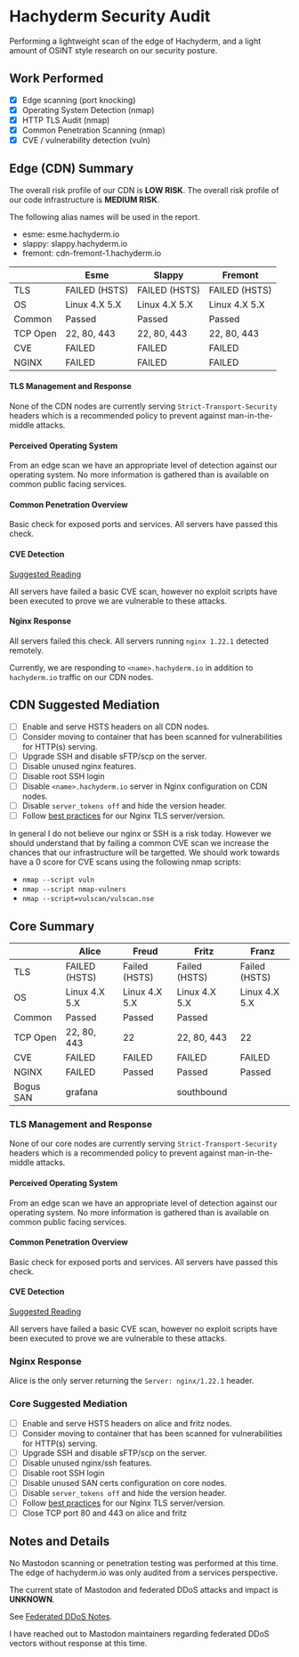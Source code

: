 # Hachyderm Security Audit 

Performing a lightweight scan of the edge of Hachyderm, and a light amount of OSINT style research on our security posture. 

## Work Performed 

 - [X] Edge scanning (port knocking)
 - [X] Operating System Detection (nmap)
 - [X] HTTP TLS Audit (nmap)
 - [X] Common Penetration Scanning (nmap)
 - [X] CVE / vulnerability detection (vuln)

## Edge (CDN) Summary 

The overall risk profile of our CDN is **LOW RISK**.
The overall risk profile of our code infrastructure is **MEDIUM RISK**.

The following alias names will be used in the report.

 - esme: esme.hachyderm.io
 - slappy: slappy.hachyderm.io
 - fremont: cdn-fremont-1.hachyderm.io

|          | Esme          | Slappy        | Fremont       |
|----------|---------------|---------------|---------------|
| TLS      | FAILED (HSTS) | FAILED (HSTS) | FAILED (HSTS) |
| OS       | Linux 4.X 5.X | Linux 4.X 5.X | Linux 4.X 5.X |
| Common   | Passed        | Passed        | Passed        |
| TCP Open | 22, 80, 443   | 22, 80, 443   | 22, 80, 443   |
| CVE      | FAILED        | FAILED        | FAILED        |
| NGINX    | FAILED        | FAILED        | FAILED        |


#### TLS Management and Response

None of the CDN nodes are currently serving `Strict-Transport-Security` headers which is a recommended policy to prevent against man-in-the-middle attacks.

#### Perceived Operating System

From an edge scan we have an appropriate level of detection against our operating system. No more information is gathered than is available on common public facing services.

#### Common Penetration Overview

Basic check for exposed ports and services. All servers have passed this check.

#### CVE Detection

[Suggested Reading](https://securitytrails.com/blog/nmap-vulnerability-scan)

All servers have failed a basic CVE scan, however no exploit scripts have been executed to prove we are vulnerable to these attacks.

#### Nginx Response

All servers failed this check. All servers running `nginx 1.22.1` detected remotely.

Currently, we are responding to `<name>.hachyderm.io`  in addition to `hachyderm.io` traffic on our CDN nodes.

## CDN Suggested Mediation 

- [ ] Enable and serve HSTS headers on all CDN nodes.
- [ ] Consider moving to container that has been scanned for vulnerabilities for HTTP(s) serving.
- [ ] Upgrade SSH and disable sFTP/scp on the server.
- [ ] Disable unused nginx features.
- [ ] Disable root SSH login
- [ ] Disable `<name>.hachyderm.io` server in Nginx configuration on CDN nodes.
- [ ] Disable `server_tokens off` and hide the version header.
- [ ] Follow [best practices](https://ssl-config.mozilla.org/#server=nginx&version=1.22.1&config=intermediate&openssl=1.1.1k&guideline=5.6) for our Nginx TLS server/version.

In general I do not believe our nginx or SSH is a risk today. However we should understand that by failing a common CVE scan we increase the chances that our infrastructure will be targetted. We should work towards have a 0 score for CVE scans using the following nmap scripts:

 - `nmap --script vuln`
 - `nmap --script nmap-vulners`
 - `nmap --script=vulscan/vulscan.nse`

## Core Summary 

|           | Alice         | Freud         | Fritz         | Franz         |
|-----------|---------------|---------------|---------------|---------------|
| TLS       | FAILED (HSTS) | Failed (HSTS) | Failed (HSTS) | Failed (HSTS) |
| OS        | Linux 4.X 5.X | Linux 4.X 5.X | Linux 4.X 5.X | Linux 4.X 5.X |
| Common    | Passed        | Passed        | Passed        |               |
| TCP Open  | 22, 80, 443   | 22            | 22, 80, 443   | 22            |
| CVE       | FAILED        | FAILED        | FAILED        | FAILED        |
| NGINX     | FAILED        | Passed        | Passed        | Passed        |
| Bogus SAN | grafana       |               | southbound    |               |

### TLS Management and Response 

None of our core nodes are currently serving `Strict-Transport-Security` headers which is a recommended policy to prevent against man-in-the-middle attacks.

#### Perceived Operating System

From an edge scan we have an appropriate level of detection against our operating system. No more information is gathered than is available on common public facing services.

#### Common Penetration Overview

Basic check for exposed ports and services. All servers have passed this check.

#### CVE Detection

[Suggested Reading](https://securitytrails.com/blog/nmap-vulnerability-scan)

All servers have failed a basic CVE scan, however no exploit scripts have been executed to prove we are vulnerable to these attacks.

### Nginx Response

Alice is the only server returning the `Server: nginx/1.22.1` header.

### Core Suggested Mediation

- [ ] Enable and serve HSTS headers on alice and fritz nodes.
- [ ] Consider moving to container that has been scanned for vulnerabilities for HTTP(s) serving.
- [ ] Upgrade SSH and disable sFTP/scp on the server.
- [ ] Disable unused nginx/ssh features.
- [ ] Disable root SSH login
- [ ] Disable unused SAN certs configuration on core nodes.
- [ ] Disable `server_tokens off` and hide the version header.
- [ ] Follow [best practices](https://ssl-config.mozilla.org/#server=nginx&version=1.22.1&config=intermediate&openssl=1.1.1k&guideline=5.6) for our Nginx TLS server/version.
- [ ] Close TCP port 80 and 443 on alice and fritz

## Notes and Details

No Mastodon scanning or penetration testing was performed at this time.
The edge of hachyderm.io was only audited from a services perspective. 

The current state of Mastodon and federated DDoS attacks and impact is **UNKNOWN**.

See [Federated DDoS Notes](https://medium.com/@kris-nova/experimenting-with-federation-and-migrating-accounts-eae61a688c3c).

I have reached out to Mastodon maintainers regarding federated DDoS vectors without response at this time. 


